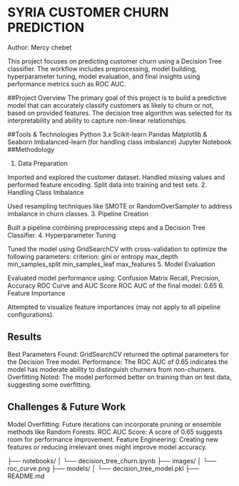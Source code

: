 # SYRIA  CUSTOMER CHURN PREDICTION 
Author: Mercy chebet

This project focuses on predicting customer churn using a Decision Tree classifier. The workflow includes preprocessing, model building, hyperparameter tuning, model evaluation, and final insights using performance metrics such as ROC AUC.

##Project Overview
The primary goal of this project is to build a predictive model that can accurately classify customers as likely to churn or not, based on provided features. The decision tree algorithm was selected for its interpretability and ability to capture non-linear relationships.

##Tools & Technologies
Python 3.x
Scikit-learn
Pandas
Matplotlib & Seaborn
Imbalanced-learn (for handling class imbalance)
Jupyter Notebook
##Methodology
1. Data Preparation

Imported and explored the customer dataset.
Handled missing values and performed feature encoding.
Split data into training and test sets.
2. Handling Class Imbalance

Used resampling techniques like SMOTE or RandomOverSampler to address imbalance in churn classes.
3. Pipeline Creation

Built a pipeline combining preprocessing steps and a Decision Tree Classifier.
4. Hyperparameter Tuning

Tuned the model using GridSearchCV with cross-validation to optimize the following parameters:
criterion: gini or entropy
max_depth
min_samples_split
min_samples_leaf
max_features
5. Model Evaluation

Evaluated model performance using:
Confusion Matrix
Recall, Precision, Accuracy
ROC Curve and AUC Score
ROC AUC of the final model: 0.65
6. Feature Importance

Attempted to visualize feature importances (may not apply to all pipeline configurations).

## Results
Best Parameters Found: GridSearchCV returned the optimal parameters for the Decision Tree model.
Performance: The ROC AUC of 0.65 indicates the model has moderate ability to distinguish churners from non-churners.
Overfitting Noted: The model performed better on training than on test data, suggesting some overfitting.
## Challenges & Future Work
Model Overfitting: Future iterations can incorporate pruning or ensemble methods like Random Forests.
ROC AUC Score: A score of 0.65 suggests room for performance improvement.
Feature Engineering: Creating new features or reducing irrelevant ones might improve model accuracy.

├── notebooks/
│   └── decision_tree_churn.ipynb
├── images/
│   └── roc_curve.png
├── models/
│   └── decision_tree_model.pkl
├── README.md
